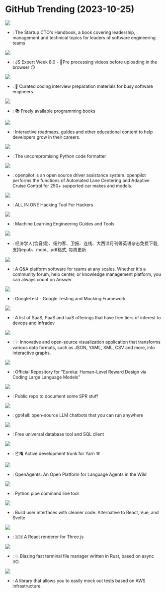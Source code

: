 # GitHub Trending (2023-10-25)

![](https://img.shields.io/badge/none-New%202-green?style=flat-square&logo=appveyor)
- [](https://github.comundefined): The Startup CTO's Handbook, a book covering leadership, management and technical topics for leaders of software engineering teams

![](https://img.shields.io/badge/JavaScript-New%20385-green?style=flat-square&logo=appveyor)
- [](https://github.comundefined): JS Expert Week 8.0 - 🎥Pre processing videos before uploading in the browser 😏

![](https://img.shields.io/badge/TypeScript-New%20443-green?style=flat-square&logo=appveyor)
- [](https://github.comundefined): 💯 Curated coding interview preparation materials for busy software engineers

![](https://img.shields.io/badge/none-New%20363-green?style=flat-square&logo=appveyor)
- [](https://github.comundefined): 📚 Freely available programming books

![](https://img.shields.io/badge/TypeScript-New%20464-green?style=flat-square&logo=appveyor)
- [](https://github.comundefined): Interactive roadmaps, guides and other educational content to help developers grow in their careers.

![](https://img.shields.io/badge/Python-New%2045-green?style=flat-square&logo=appveyor)
- [](https://github.comundefined): The uncompromising Python code formatter

![](https://img.shields.io/badge/Python-New%20117-green?style=flat-square&logo=appveyor)
- [](https://github.comundefined): openpilot is an open source driver assistance system. openpilot performs the functions of Automated Lane Centering and Adaptive Cruise Control for 250+ supported car makes and models.

![](https://img.shields.io/badge/Python-New%2069-green?style=flat-square&logo=appveyor)
- [](https://github.comundefined): ALL IN ONE Hacking Tool For Hackers

![](https://img.shields.io/badge/Python-New%20275-green?style=flat-square&logo=appveyor)
- [](https://github.comundefined): Machine Learning Engineering Guides and Tools

![](https://img.shields.io/badge/CSS-New%2099-green?style=flat-square&logo=appveyor)
- [](https://github.comundefined): 经济学人(含音频)、纽约客、卫报、连线、大西洋月刊等英语杂志免费下载,支持epub、mobi、pdf格式, 每周更新

![](https://img.shields.io/badge/Go-New%2079-green?style=flat-square&logo=appveyor)
- [](https://github.comundefined): A Q&A platform software for teams at any scales. Whether it's a community forum, help center, or knowledge management platform, you can always count on Answer.

![](https://img.shields.io/badge/C%2B%2B-New%2056-green?style=flat-square&logo=appveyor)
- [](https://github.comundefined): GoogleTest - Google Testing and Mocking Framework

![](https://img.shields.io/badge/HTML-New%2087-green?style=flat-square&logo=appveyor)
- [](https://github.comundefined): A list of SaaS, PaaS and IaaS offerings that have free tiers of interest to devops and infradev

![](https://img.shields.io/badge/TypeScript-New%2053-green?style=flat-square&logo=appveyor)
- [](https://github.comundefined): ✨ Innovative and open-source visualization application that transforms various data formats, such as JSON, YAML, XML, CSV and more, into interactive graphs.

![](https://img.shields.io/badge/Jupyter%20Notebook-New%20715-green?style=flat-square&logo=appveyor)
- [](https://github.comundefined): Official Repository for "Eureka: Human-Level Reward Design via Coding Large Language Models"

![](https://img.shields.io/badge/none-New%2051-green?style=flat-square&logo=appveyor)
- [](https://github.comundefined): Public repo to document some SPR stuff

![](https://img.shields.io/badge/C%2B%2B-New%2086-green?style=flat-square&logo=appveyor)
- [](https://github.comundefined): gpt4all: open-source LLM chatbots that you can run anywhere

![](https://img.shields.io/badge/Java-New%20208-green?style=flat-square&logo=appveyor)
- [](https://github.comundefined): Free universal database tool and SQL client

![](https://img.shields.io/badge/TypeScript-New%208-green?style=flat-square&logo=appveyor)
- [](https://github.comundefined): 📦🐈 Active development trunk for Yarn ⚒

![](https://img.shields.io/badge/Python-New%20282-green?style=flat-square&logo=appveyor)
- [](https://github.comundefined): OpenAgents: An Open Platform for Language Agents in the Wild

![](https://img.shields.io/badge/Python-New%20121-green?style=flat-square&logo=appveyor)
- [](https://github.comundefined): Python pipe command line tool

![](https://img.shields.io/badge/JavaScript-New%2043-green?style=flat-square&logo=appveyor)
- [](https://github.comundefined): Build user interfaces with cleaner code. Alternative to React, Vue, and Svelte

![](https://img.shields.io/badge/TypeScript-New%208-green?style=flat-square&logo=appveyor)
- [](https://github.comundefined): 🇨🇭 A React renderer for Three.js

![](https://img.shields.io/badge/Rust-New%2060-green?style=flat-square&logo=appveyor)
- [](https://github.comundefined): 💥 Blazing fast terminal file manager written in Rust, based on async I/O.

![](https://img.shields.io/badge/Python-New%204-green?style=flat-square&logo=appveyor)
- [](https://github.comundefined): A library that allows you to easily mock out tests based on AWS infrastructure.

